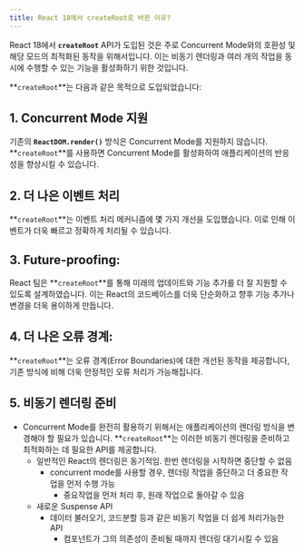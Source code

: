 ```yaml
---
title: React 18에서 createRoot로 바뀐 이유?
---
```


React 18에서 **`createRoot`** API가 도입된 것은 주로 Concurrent Mode와의 호환성 및 해당 모드의 최적화된 동작을 위해서입니다. 이는 비동기 렌더링과 여러 개의 작업을 동시에 수행할 수 있는 기능을 활성화하기 위한 것입니다.

**`createRoot`**는 다음과 같은 목적으로 도입되었습니다:

## 1. **Concurrent Mode 지원**

기존의 **`ReactDOM.render()`** 방식은 Concurrent Mode를 지원하지 않습니다. **`createRoot`**를 사용하면 Concurrent Mode를 활성화하여 애플리케이션의 반응성을 향상시킬 수 있습니다.

## 2. **더 나은 이벤트 처리**

**`createRoot`**는 이벤트 처리 메커니즘에 몇 가지 개선을 도입했습니다. 이로 인해 이벤트가 더욱 빠르고 정확하게 처리될 수 있습니다.

## 3. **Future-proofing**:

React 팀은 **`createRoot`**를 통해 미래의 업데이트와 기능 추가를 더 잘 지원할 수 있도록 설계하였습니다. 이는 React의 코드베이스를 더욱 단순화하고 향후 기능 추가나 변경을 더욱 용이하게 만듭니다.

## 4. **더 나은 오류 경계**:

**`createRoot`**는 오류 경계(Error Boundaries)에 대한 개선된 동작을 제공합니다, 기존 방식에 비해 더욱 안정적인 오류 처리가 가능해집니다.

## 5. **비동기 렌더링 준비**

- Concurrent Mode를 완전히 활용하기 위해서는 애플리케이션의 렌더링 방식을 변경해야 할 필요가 있습니다. **`createRoot`**는 이러한 비동기 렌더링을 준비하고 최적화하는 데 필요한 API를 제공합니다.
  - 일반적인 React의 렌더링은 동기적임. 한번 렌더링을 시작하면 중단할 수 없음
    - concurrent mode를 사용할 경우, 렌더링 작업을 중단하고 더 중요한 작업을 먼저 수행 가능
      - 중요작업을 먼저 처리 후, 원래 작업으로 돌아갈 수 있음
  - 새로운 Suspense API
    - 데이터 불러오기, 코드분할 등과 같은 비동기 작업을 더 쉽게 처리가능한 API
      - 컴포넌트가 그의 의존성이 준비될 때까지 렌더링 대기시킬 수 있음
